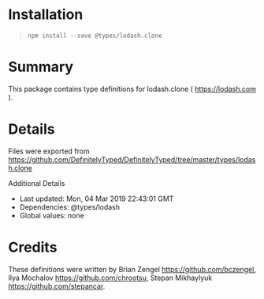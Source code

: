 # Installation
> `npm install --save @types/lodash.clone`

# Summary
This package contains type definitions for lodash.clone ( https://lodash.com ).

# Details
Files were exported from https://github.com/DefinitelyTyped/DefinitelyTyped/tree/master/types/lodash.clone

Additional Details
 * Last updated: Mon, 04 Mar 2019 22:43:01 GMT
 * Dependencies: @types/lodash
 * Global values: none

# Credits
These definitions were written by Brian Zengel <https://github.com/bczengel>, Ilya Mochalov <https://github.com/chrootsu>, Stepan Mikhaylyuk <https://github.com/stepancar>.
